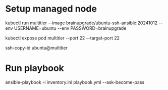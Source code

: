 # Setup managed node
kubectl run multitier --image brainupgrade/ubuntu-ssh-ansible:20241012 --env USERNAME=ubuntu --env PASSWORD=brainupgrade

kubectl expose pod multitier --port 22 --target-port 22

ssh-copy-id ubuntu@multitier


# Run playbook
ansible-playbook -i inventory.ini playbook.yml --ask-become-pass